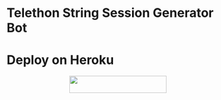 # Telethon String Session Generator Bot

# Deploy on Heroku
<p align="center"><a href="https://heroku.com/deploy?template=https://github.com/ToxygenX/TeleStr"> <img src="https://img.shields.io/badge/Deploy%20To%20Heroku-black?style=for-the-badge&logo=heroku" width="220" height="38.45"/></a></p>

 
